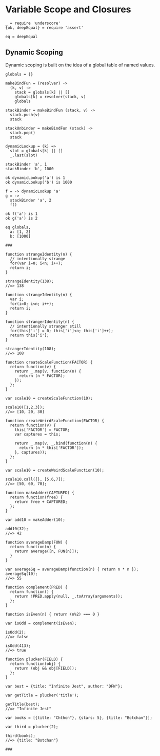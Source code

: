 # Variable Scope and Closures

    _ = require 'underscore'
    {ok, deepEqual} = require 'assert'

    eq = deepEqual


## Dynamic Scoping

Dynamic scoping is built on the idea of a global table of named values.

    globals = {}

    makeBindFun = (resolver) ->
      (k, v) ->
        stack = globals[k] || []
        globals[k] = resolver(stack, v)
        globals

    stackBinder = makeBindFun (stack, v) ->
      stack.push(v)
      stack

    stackUnbinder = makeBindFun (stack) ->
      stack.pop()
      stack

    dynamicLookup = (k) =>
      slot = globals[k] || []
      _.last(slot)

    stackBinder 'a', 1
    stackBinder 'b', 1000

    ok dynamicLookup('a') is 1
    ok dynamicLookup('b') is 1000

    f = -> dynamicLookup 'a'
    g = -> 
      stackBinder 'a', 2
      f()

    ok f('a') is 1
    ok g('a') is 2 

    eq globals,
      a: [1, 2]
      b: [1000]

    ###

    function strangeIdentity(n) {
      // intentionally strange
      for(var i=0; i<n; i++);
      return i;
    }

    strangeIdentity(138);
    //=> 138

    function strangeIdentity(n) {
      var i;
      for(i=0; i<n; i++);
      return i;
    }

    function strangerIdentity(n) {
      // intentionally stranger still
      for(this['i'] = 0; this['i']<n; this['i']++);
      return this['i'];
    }

    strangerIdentity(108);
    //=> 108

    function createScaleFunction(FACTOR) {
      return function(v) {
        return _.map(v, function(n) {
          return (n * FACTOR);
        });
      };
    }

    var scale10 = createScaleFunction(10);

    scale10([1,2,3]);
    //=> [10, 20, 30]

    function createWeirdScaleFunction(FACTOR) {
      return function(v) {
        this['FACTOR'] = FACTOR;
        var captures = this;

        return _.map(v, _.bind(function(n) {
          return (n * this['FACTOR']);
        }, captures));
      };
    }

    var scale10 = createWeirdScaleFunction(10);

    scale10.call({}, [5,6,7]);
    //=> [50, 60, 70];

    function makeAdder(CAPTURED) {
      return function(free) {
        return free + CAPTURED;
      };
    }

    var add10 = makeAdder(10);

    add10(32);
    //=> 42

    function averageDamp(FUN) {
      return function(n) {
        return average([n, FUN(n)]);
      }
    }

    var averageSq = averageDamp(function(n) { return n * n });
    averageSq(10);
    //=> 55

    function complement(PRED) {
      return function() {
        return !PRED.apply(null, _.toArray(arguments));
      };
    }

    function isEven(n) { return (n%2) === 0 }

    var isOdd = complement(isEven);

    isOdd(2);
    //=> false

    isOdd(413);
    //=> true

    function plucker(FIELD) {
      return function(obj) {
        return (obj && obj[FIELD]);
      };
    }

    var best = {title: "Infinite Jest", author: "DFW"};

    var getTitle = plucker('title');

    getTitle(best);
    //=> "Infinite Jest"

    var books = [{title: "Chthon"}, {stars: 5}, {title: "Botchan"}];

    var third = plucker(2);

    third(books);
    //=> {title: "Botchan"}

    ###
